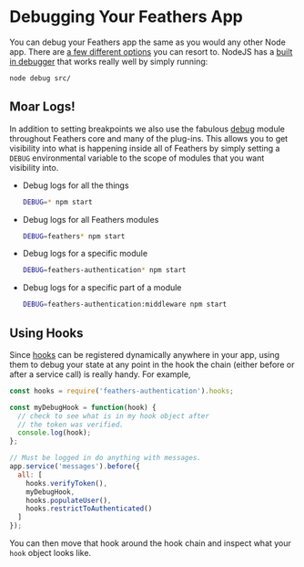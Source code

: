 # Debugging Your Feathers App

You can debug your Feathers app the same as you would any other Node app. There are [a few different options](https://spin.atomicobject.com/2015/09/25/debug-node-js/) you can resort to. NodeJS has a [built in debugger](https://nodejs.org/api/debugger.html) that works really well by simply running:

```bash
node debug src/
```

## Moar Logs!

In addition to setting breakpoints we also use the fabulous [debug](https://github.com/visionmedia/debug) module throughout Feathers core and many of the plug-ins. This allows you to get visibility into what is happening inside all of Feathers by simply setting a `DEBUG` environmental variable to the scope of modules that you want visibility into.

- Debug logs for all the things

    ```bash
    DEBUG=* npm start
    ```

- Debug logs for all Feathers modules

    ```bash
    DEBUG=feathers* npm start
    ```

- Debug logs for a specific module

    ```bash
    DEBUG=feathers-authentication* npm start
    ```

- Debug logs for a specific part of a module

    ```bash
    DEBUG=feathers-authentication:middleware npm start
    ```

## Using Hooks

Since [hooks](../hooks/readme.md) can be registered dynamically anywhere in your app, using them to debug your state at any point in the hook the chain (either before or after a service call) is really handy. For example,

```js
const hooks = require('feathers-authentication').hooks;

const myDebugHook = function(hook) {
  // check to see what is in my hook object after
  // the token was verified.
  console.log(hook);
};

// Must be logged in do anything with messages.
app.service('messages').before({
  all: [
    hooks.verifyToken(),
    myDebugHook,
    hooks.populateUser(),
    hooks.restrictToAuthenticated()
  ]
});
```

You can then move that hook around the hook chain and inspect what your `hook` object looks like.
